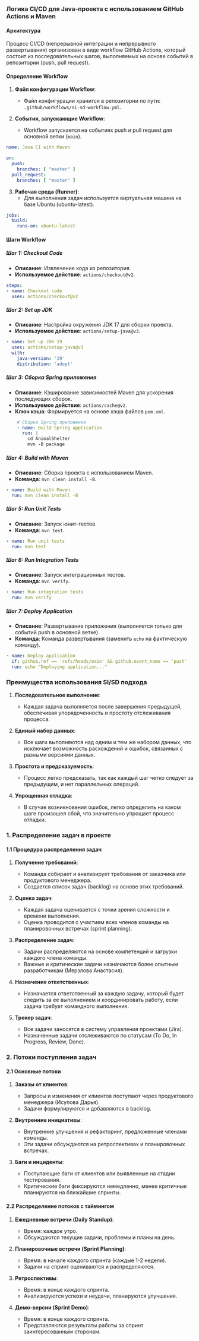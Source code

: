 

### Логика CI/CD для Java-проекта с использованием GitHub Actions и Maven


#### Архитектура
Процесс CI/CD (непрерывной интеграции и непрерывного развертывания) организован в виде workflow GitHub Actions, который состоит из последовательных шагов, выполняемых на основе событий в репозитории (push, pull request). 

#### Определение Workflow

1. **Файл конфигурации Workflow**:
   - Файл конфигурации хранится в репозитории по пути: `.github/workflows/si-sd-workflow.yml`.

2. **События, запускающие Workflow**:
   - Workflow запускается на событиях push и pull request для основной ветки (`main`).

```yaml
name: Java CI with Maven

on:
  push:
    branches: [ "master" ]
  pull_request:
    branches: [ "master" ]
```

3. **Рабочая среда (Runner)**:
   - Для выполнения задач используется виртуальная машина на базе Ubuntu (ubuntu-latest).

```yaml
jobs:
  build:
    runs-on: ubuntu-latest
```

#### Шаги Workflow

##### Шаг 1: Checkout Code
- **Описание**: Извлечение кода из репозитория.
- **Используемое действие**: `actions/checkout@v2`.

```yaml
steps:
- name: Checkout code
  uses: actions/checkout@v2
```

##### Шаг 2: Set up JDK
- **Описание**: Настройка окружения JDK 17 для сборки проекта.
- **Используемое действие**: `actions/setup-java@v3`.

```yaml
- name: Set up JDK 19
  uses: actions/setup-java@v3
  with:
    java-version: '19'
    distribution: 'adopt'
```

##### Шаг 3: Сборка Spring приложения
- **Описание**: Кэширование зависимостей Maven для ускорения последующих сборок.
- **Используемое действие**: `actions/cache@v2`.
- **Ключ кэша**: Формируется на основе хэша файлов `pom.xml`.

```yaml
    # Сборка Spring приложения
    - name: Build Spring application
      run: |
        cd AnimalShelter
        mvn -B package
```

##### Шаг 4: Build with Maven
- **Описание**: Сборка проекта с использованием Maven.
- **Команда**: `mvn clean install -B`.

```yaml
- name: Build with Maven
  run: mvn clean install -B
```

##### Шаг 5: Run Unit Tests
- **Описание**: Запуск юнит-тестов.
- **Команда**: `mvn test`.

```yaml
- name: Run unit tests
  run: mvn test
```

##### Шаг 6: Run Integration Tests
- **Описание**: Запуск интеграционных тестов.
- **Команда**: `mvn verify`.

```yaml
- name: Run integration tests
  run: mvn verify
```

##### Шаг 7: Deploy Application
- **Описание**: Развертывание приложения (выполняется только для событий push в основной ветке).
- **Команда**: Команда развертывания (заменить `echo` на фактическую команду).

```yaml
- name: Deploy application
  if: github.ref == 'refs/heads/main' && github.event_name == 'push'
  run: echo "Deploying application..."
```

### Преимущества использования SI/SD подхода

1. **Последовательное выполнение**:
   - Каждая задача выполняется после завершения предыдущей, обеспечивая упорядоченность и простоту отслеживания процесса.

2. **Единый набор данных**:
   - Все шаги выполняются над одним и тем же набором данных, что исключает возможность расхождений и ошибок, связанных с разными версиями данных.

3. **Простота и предсказуемость**:
   - Процесс легко предсказать, так как каждый шаг четко следует за предыдущим, и нет параллельных операций.

4. **Упрощенная отладка**:
   - В случае возникновения ошибок, легко определить на каком шаге произошел сбой, что значительно упрощает процесс отладки.




### 1. Распределение задач в проекте

#### 1.1 Процедура распределения задач

1. **Получение требований**:
   - Команда собирает и анализирует требования от заказчика или продуктового менеджера.
   - Создается список задач (backlog) на основе этих требований.

2. **Оценка задач**:
   - Каждая задача оценивается с точки зрения сложности и времени выполнения.
   - Оценка проводится с участием всех членов команды на планировочных встречах (sprint planning).

3. **Распределение задач**:
   - Задачи распределяются на основе компетенций и загрузки каждого члена команды.
   - Важные и критические задачи назначаются более опытным разработчикам (Мерзлова Анастасия).

4. **Назначение ответственных**:
   - Назначается ответственный за каждую задачу, который будет следить за ее выполнением и координировать работу, если задача требует командного выполнения.

5. **Трекер задач**:
   - Все задачи заносятся в систему управления проектами (Jira).
   - Назначенные задачи отслеживаются по статусам (To Do, In Progress, Review, Done).

### 2. Потоки поступления задач

#### 2.1 Основные потоки

1. **Заказы от клиентов**:
   - Запросы и изменения от клиентов поступают через продуктового менеджера (Исупова Дарья).
   - Задачи формулируются и добавляются в backlog.

2. **Внутренние инициативы**:
   - Внутренние улучшения и рефакторинг, предложенные членами команды.
   - Эти задачи обсуждаются на ретроспективах и планировочных встречах.

3. **Баги и инциденты**:
   - Поступающие баги от клиентов или выявленные на стадии тестирования.
   - Критические баги фиксируются немедленно, менее критичные планируются на ближайшие спринты.

#### 2.2 Распределение потоков с таймингом

1. **Ежедневные встречи (Daily Standup)**:
   - Время: каждое утро.
   - Обсуждаются текущие задачи, проблемы и планы на день.

2. **Планировочные встречи (Sprint Planning)**:
   - Время: в начале каждого спринта (каждые 1-2 недели).
   - Задачи на спринт оцениваются и распределяются.

3. **Ретроспективы**:
   - Время: в конце каждого спринта.
   - Анализируются успехи и неудачи, планируются улучшения.

4. **Демо-версии (Sprint Demo)**:
   - Время: в конце каждого спринта.
   - Представляются результаты работы за спринт заинтересованным сторонам.
